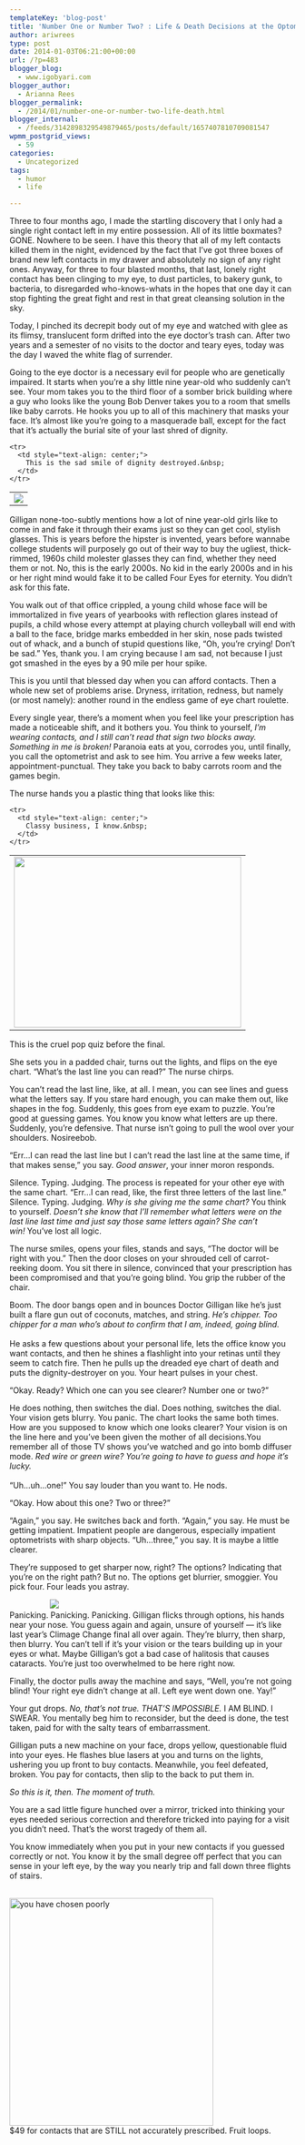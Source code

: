 ```yaml
---
templateKey: 'blog-post'
title: 'Number One or Number Two? : Life & Death Decisions at the Optometrist’s'
author: ariwrees
type: post
date: 2014-01-03T06:21:00+00:00
url: /?p=483
blogger_blog:
  - www.igobyari.com
blogger_author:
  - Arianna Rees
blogger_permalink:
  - /2014/01/number-one-or-number-two-life-death.html
blogger_internal:
  - /feeds/3142898329549879465/posts/default/1657407810709081547
wpmm_postgrid_views:
  - 59
categories:
  - Uncategorized
tags:
  - humor
  - life

---
```

<div dir="ltr" style="text-align: left;">
  Three to four months ago, I made the startling discovery that I only had a single right contact left in my entire possession. All of its little boxmates? GONE. Nowhere to be seen. I have this theory that all of my left contacts killed them in the night, evidenced by the fact that I&#8217;ve got three boxes of brand new left contacts in my drawer and absolutely no sign of any right ones. Anyway, for three to four blasted months, that last, lonely right contact has been clinging to my eye, to dust particles, to bakery gunk, to bacteria, to disregarded who-knows-whats in the hopes that one day it can stop fighting the great fight and rest in that great cleansing solution in the sky.</p> 
  
  <p>
    Today, I pinched its decrepit body out of my eye and watched with glee as its flimsy, translucent form drifted into the eye doctor&#8217;s trash can. After two years and a semester of no visits to the doctor and teary eyes, today was the day I waved the white flag of surrender.
  </p>
  
  <p>
    Going to the eye doctor is a necessary evil for people who are genetically impaired. It starts when you&#8217;re a shy little nine year-old who suddenly can&#8217;t see. Your mom takes you to the third floor of a somber brick building where a guy who looks like the young Bob Denver takes you to a room that smells like baby carrots. He hooks you up to all of this machinery that masks your face. It&#8217;s almost like you&#8217;re going to a masquerade ball, except for the fact that it&#8217;s actually the burial site of your last shred of dignity.
  </p>
  
  <table align="center" cellpadding="0" cellspacing="0" style="margin-left: auto; margin-right: auto; text-align: center;">
    <tr>
      <td style="text-align: center;">
        <a href="http://www.igobyari.com/wp-content/uploads/2014/01/420-woman-eye-examination-vision-insurance.imgcache.rev1333650148427.jpg" style="margin-left: auto; margin-right: auto;"><img border="0" src="http://www.igobyari.com/wp-content/uploads/2014/01/420-woman-eye-examination-vision-insurance.imgcache.rev1333650148427.jpg" /></a>
      </td>
    </tr>
    
    <tr>
      <td style="text-align: center;">
        This is the sad smile of dignity destroyed.&nbsp;
      </td>
    </tr>
  </table>
  
  <p>
    Gilligan none-too-subtly mentions how a lot of nine year-old girls like to come in and fake it through their exams just so they can get cool, stylish glasses. This is years before the hipster is invented, years before wannabe college students will purposely go out of their way to buy the ugliest, thick-rimmed, 1960s child molester glasses they can find, whether they need them or not. No, this is the early 2000s. No kid in the early 2000s and in his or her right mind would fake it to be called Four Eyes for eternity. You didn&#8217;t ask for this fate.
  </p>
  
  <p>
    You walk out of that office crippled, a young child whose face will be immortalized in five years of yearbooks with reflection glares instead of pupils, a child whose every attempt at playing church volleyball will end with a ball to the face, bridge marks embedded in her skin, nose pads twisted out of whack, and a bunch of stupid questions like, &#8220;Oh, you&#8217;re crying! Don&#8217;t be sad.&#8221; Yes, thank you. I am crying because I am sad, not because I just got smashed in the eyes by a 90 mile per hour spike.
  </p>
  
  <p>
    This is you until that blessed day when you can afford contacts. Then a whole new set of problems arise. Dryness, irritation, redness, but namely (or most namely): another round in the endless game of eye chart roulette.
  </p>
  
  <p>
    Every single year, there&#8217;s a moment when you feel like your prescription has made a noticeable shift, and it bothers you. You think to yourself, <i>I&#8217;m wearing contacts, and I still can&#8217;t read that sign two blocks away. Something in me is broken! </i>Paranoia eats at you, corrodes you, until finally, you call the optometrist and ask to see him. You arrive a few weeks later, appointment-punctual. They take you back to baby carrots room and the games begin.
  </p>
  
  <p>
    The nurse hands you a plastic thing that looks like this:
  </p>
  
  <table align="center" cellpadding="0" cellspacing="0" style="margin-left: auto; margin-right: auto; text-align: center;">
    <tr>
      <td style="text-align: center;">
        <a href="http://www.igobyari.com/wp-content/uploads/2014/01/eye_pinhole1.jpg" style="margin-left: auto; margin-right: auto;"><img border="0" height="300" src="http://www.igobyari.com/wp-content/uploads/2014/01/eye_pinhole1.jpg" width="400" /></a>
      </td>
    </tr>
    
    <tr>
      <td style="text-align: center;">
        Classy business, I know.&nbsp;
      </td>
    </tr>
  </table>
  
  <p>
    This is the cruel pop quiz before the final.
  </p>
  
  <p>
    She sets you in a padded chair, turns out the lights, and flips on the eye chart. &#8220;What&#8217;s the last line you can read?&#8221; The nurse chirps.
  </p>
  
  <p>
    You can&#8217;t read the last line, like, at all. I mean, you can see lines and guess what the letters say. If you stare hard enough, you can make them out, like shapes in the fog. Suddenly, this goes from eye exam to puzzle. You&#8217;re good at guessing games. You know you know what letters are up there. Suddenly, you&#8217;re defensive. That nurse isn&#8217;t going to pull the wool over your shoulders. Nosireebob.
  </p>
  
  <p>
    &#8220;Err&#8230;I can read the last line but I can&#8217;t read the last line at the same time, if that makes sense,&#8221; you say. <i>Good answer</i>, your inner moron responds.
  </p>
  
  <p>
    Silence. Typing. Judging. The process is repeated for your other eye with the same chart. &#8220;Err&#8230;I can read, like, the first three letters of the last line.&#8221; Silence. Typing. Judging.&nbsp;<i>Why is she giving me the same chart? </i>You think to yourself.&nbsp;<i>Doesn&#8217;t she know that I&#8217;ll remember what letters were on the last line last time and just say those same letters again? She can&#8217;t win!&nbsp;</i>You&#8217;ve lost all logic.
  </p>
  
  <p>
    The nurse smiles, opens your files, stands and says, &#8220;The doctor will be right with you.&#8221; Then the door closes on your shrouded cell of carrot-reeking doom.&nbsp;You sit there in silence, convinced that your prescription has been compromised and that you&#8217;re going blind. You grip the rubber of the chair.
  </p>
  
  <p>
    Boom. The door bangs open and in bounces Doctor Gilligan like he&#8217;s just built a flare gun out of coconuts, matches, and string. <i>He&#8217;s chipper. Too chipper for a man who&#8217;s about to confirm that I am, indeed, going blind.&nbsp;</i><br /><i><br /></i>He asks a few questions about your personal life, lets the office know you want contacts, and then he shines a flashlight into your retinas until they seem to catch fire. Then he pulls up the dreaded eye chart of death and puts the dignity-destroyer on you. Your heart pulses in your chest.
  </p>
  
  <p>
    &#8220;Okay. Ready? Which one can you see clearer? Number one or two?&#8221;
  </p>
  
  <p>
    He does nothing, then switches the dial. Does nothing, switches the dial. Your vision gets blurry. You panic. The chart looks the same both times. How are you supposed to know which one looks clearer? Your vision is on the line here and you&#8217;ve been given the mother of all decisions.You remember all of those TV shows you&#8217;ve watched and go into bomb diffuser mode. <i>Red wire or green wire? You&#8217;re going to have to guess and hope it&#8217;s lucky.&nbsp;</i><br /><i><br /></i>&#8220;Uh&#8230;uh&#8230;one!&#8221; You say louder than you want to. He nods.
  </p>
  
  <p>
    &#8220;Okay. How about this one? Two or three?&#8221;
  </p>
  
  <p>
    &#8220;Again,&#8221; you say. He switches back and forth. &#8220;Again,&#8221; you say. He must be getting impatient. Impatient people are dangerous, especially impatient optometrists with sharp objects. &#8220;Uh&#8230;three,&#8221; you say. It is maybe a little clearer.
  </p>
  
  <p>
    They&#8217;re supposed to get sharper now, right? The options? Indicating that you&#8217;re on the right path? But no. The options get blurrier, smoggier. You pick four. Four leads you astray.
  </p>
  
  <p>
    &nbsp; &nbsp; &nbsp; &nbsp; &nbsp; &nbsp; &nbsp; &nbsp; &nbsp;&nbsp;<img src="http://www.igobyari.com/wp-content/uploads/2014/01/you-were-the-chosen-one.jpg" /><br />Panicking. Panicking. Panicking. Gilligan flicks through options, his hands near your nose. You guess again and again, unsure of yourself &#8212; it&#8217;s like last year&#8217;s Climage Change final all over again. They&#8217;re blurry, then sharp, then blurry. You can&#8217;t tell if it&#8217;s your vision or the tears building up in your eyes or what. Maybe Gilligan&#8217;s got a bad case of halitosis that causes cataracts. You&#8217;re just too overwhelmed to be here right now.
  </p>
  
  <p>
    Finally, the doctor pulls away the machine and says, &#8220;Well, you&#8217;re not going blind! Your right eye didn&#8217;t change at all. Left eye went down one. Yay!&#8221;
  </p>
  
  <p>
    Your gut drops. <i>No, that&#8217;s not true. THAT&#8217;S IMPOSSIBLE.</i> I AM BLIND. I SWEAR. You mentally beg him to reconsider, but the deed is done, the test taken, paid for with the salty tears of embarrassment.
  </p>
  
  <p>
    Gilligan puts a new machine on your face, drops yellow, questionable fluid into your eyes. He flashes blue lasers at you and turns on the lights, ushering you up front to buy contacts. Meanwhile, you feel defeated, broken. You pay for contacts, then slip to the back to put them in.
  </p>
  
  <p>
    <i>So this is it, then. The moment of truth.&nbsp;</i>
  </p>
  
  <p>
    You are a sad little figure hunched over a mirror, tricked into thinking your eyes needed serious correction and therefore tricked into paying for a visit you didn&#8217;t need. That&#8217;s the worst tragedy of them all.
  </p>
  
  <p>
    You know immediately when you put in your new contacts if you guessed correctly or not. You know it by the small degree off perfect that you can sense in your left eye, by the way you nearly trip and fall down three flights of stairs.
  </p>
  
  <p>
    &nbsp; &nbsp; &nbsp; &nbsp; &nbsp; &nbsp; &nbsp; &nbsp; &nbsp; &nbsp; &nbsp; &nbsp; &nbsp; &nbsp; &nbsp; &nbsp; &nbsp; &nbsp; &nbsp; &nbsp;&nbsp;<img alt="you have chosen poorly" height="400" src="http://www.igobyari.com/wp-content/uploads/2014/01/you-have-chosen-poorly.jpg" width="359" /><br />$49 for contacts that are STILL not accurately prescribed. Fruit loops. &nbsp;</div>